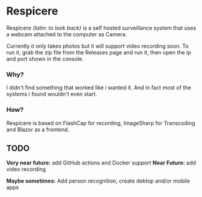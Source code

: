 # Respicere
Respicere *(latin: to look back)* is a self hosted surveillance system that uses a webcam attached to the computer as Camera.

Currently it only takes photos but it will support video recording soon.
To run it, grab the zip file from the Releases page and run it, then open the ip and port shown in the console.

### Why?
I didn't find something that worked like i wanted it. And in fact most of the systems i found wouldn't even start.
### How?
Respicere is based on FlashCap for recording, ImageSharp for Transcoding and Blazor as a frontend.

## TODO
**Very near future:** add GitHub actions and Docker support
**Near Future:** add video recording

**Maybe sometimes:** Add person recognition, create dektop and/or mobile apps
